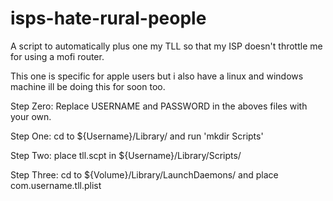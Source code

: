 # isps-hate-rural-people
A script to automatically plus one my TLL so that my ISP doesn't throttle me for using a mofi router.

This one is specific for apple users but i also have a linux and windows machine ill be doing this for soon too.

Step Zero: Replace USERNAME and PASSWORD in the aboves files with your own.

Step One: cd to ${Username}/Library/ and run 'mkdir Scripts'

Step Two: place tll.scpt in ${Username}/Library/Scripts/

Step Three: cd to ${Volume}/Library/LaunchDaemons/ and place com.username.tll.plist

